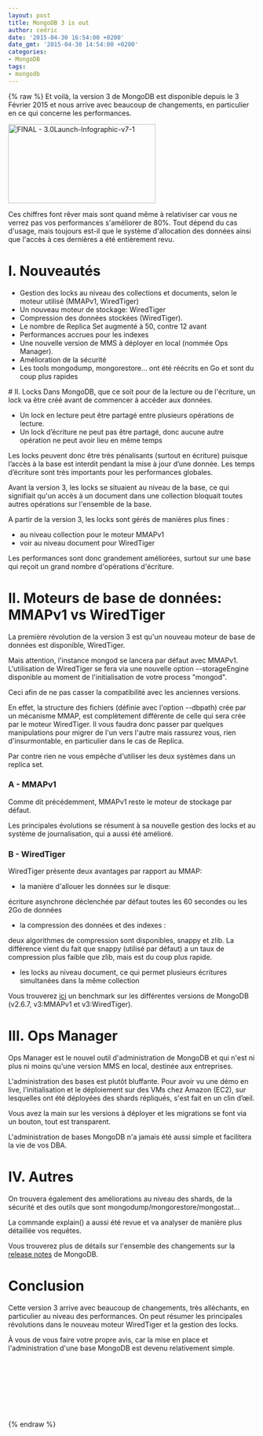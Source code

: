 ```yaml
---
layout: post
title: MongoDB 3 is out
author: cedric
date: '2015-04-30 16:54:00 +0200'
date_gmt: '2015-04-30 14:54:00 +0200'
categories:
- MongoDB
tags:
- mongodb
---
```

{% raw %}
Et voilà, la version 3 de MongoDB est disponible depuis le 3 Février 2015 et nous arrive avec beaucoup de changements, en particulier en ce qui concerne les performances.

<a href="http://blog.eleven-labs.com/wp-content/uploads/2015/04/FINAL-3.0Launch-Infographic-v7-1.jpg"><img class="aligncenter size-medium wp-image-1100" src="http://blog.eleven-labs.com/wp-content/uploads/2015/04/FINAL-3.0Launch-Infographic-v7-1-300x161.jpg" alt="FINAL - 3.0Launch-Infographic-v7-1" width="300" height="161" /></a>

Ces chiffres font rêver mais sont quand même à relativiser car vous ne verrez pas vos performances s'améliorer de 80%. Tout dépend du cas d'usage, mais toujours est-il que le système d'allocation des données ainsi que l'accès à ces dernières a été entièrement revu.

# I. Nouveautés
<ul>
<li>Gestion des locks au niveau des collections et documents, selon le moteur utilisé (MMAPv1, WiredTiger)</li>
<li>Un nouveau moteur de stockage: WiredTiger</li>
<li>Compression des données stockées (WiredTiger).</li>
<li>Le nombre de Replica Set augmenté à 50, contre 12 avant</li>
<li>Performances accrues pour les indexes</li>
<li>Une nouvelle version de MMS à déployer en local (nommée Ops Manager).</li>
<li>Amélioration de la sécurité</li>
<li>Les tools mongodump, mongorestore... ont été réécrits en Go et sont du coup plus rapides</li>
</ul>
# II. Locks
Dans MongoDB, que ce soit pour de la lecture ou de l'écriture, un lock va être créé avant de commencer à accéder aux données.

<ul>
<li>Un lock en lecture peut être partagé entre plusieurs opérations de lecture.</li>
<li>Un lock d’écriture ne peut pas être partagé, donc aucune autre opération ne peut avoir lieu en même temps</li>
</ul>
Les locks peuvent donc être très pénalisants (surtout en écriture) puisque l’accès à la base est interdit pendant la mise à jour d’une donnée. Les temps d’écriture sont très importants pour les performances globales.

Avant la version 3, les locks se situaient au niveau de la base, ce qui signifiait qu'un accès à un document dans une collection bloquait toutes autres opérations sur l'ensemble de la base.

A partir de la version 3, les locks sont gérés de manières plus fines :

<ul>
<li>au niveau collection pour le moteur MMAPv1</li>
<li>voir au niveau document pour WiredTiger</li>
</ul>
Les performances sont donc grandement améliorées, surtout sur une base qui reçoit un grand nombre d'opérations d'écriture.

# II. Moteurs de base de données: MMAPv1 vs WiredTiger
La première révolution de la version 3 est qu'un nouveau moteur de base de données est disponible, WiredTiger.

Mais attention, l'instance mongod se lancera par défaut avec MMAPv1. L'utilisation de WiredTiger se fera via une nouvelle option --storageEngine disponible au moment de l'initialisation de votre process "mongod".

Ceci afin de ne pas casser la compatibilité avec les anciennes versions.

En effet, la structure des fichiers (définie avec l'option --dbpath) crée par un mécanisme MMAP, est complètement différente de celle qui sera crée par le moteur WiredTiger. Il vous faudra donc passer par quelques manipulations pour migrer de l'un vers l'autre mais rassurez vous, rien d'insurmontable, en particulier dans le cas de Replica.

Par contre rien ne vous empêche d'utiliser les deux systèmes dans un replica set.

### A - MMAPv1
Comme dit précédemment, MMAPv1 reste le moteur de stockage par défaut.

Les principales évolutions se résument à sa nouvelle gestion des locks et au système de journalisation, qui a aussi été amélioré.

### B - WiredTiger
WiredTiger présente deux avantages par rapport au MMAP:

<ul>
<li>la manière d'allouer les données sur le disque:</li>
</ul>
écriture asynchrone déclenchée par défaut toutes les 60 secondes ou les 2Go de données

<ul>
<li>la compression des données et des indexes :</li>
</ul>
deux algorithmes de compression sont disponibles, snappy et zlib. La différence vient du fait que snappy (utilisé par défaut) a un taux de compression plus faible que zlib, mais est du coup plus rapide.

<ul>
<li>les locks au niveau document, ce qui permet plusieurs écritures simultanées dans la même collection</li>
</ul>
Vous trouverez <a href="http://blog.ippon.fr/2015/03/11/mongodb-v3-la-revolution-22/" target="_blank">ici</a> un benchmark sur les différentes versions de MongoDB (v2.6.7, v3:MMAPv1 et v3:WiredTiger).

# III. Ops Manager
Ops Manager est le nouvel outil d'administration de MongoDB et qui n'est ni plus ni moins qu'une version MMS en local, destinée aux entreprises.

L'administration des bases est plutôt bluffante. Pour avoir vu une démo en live, l'initialisation et le déploiement sur des VMs chez Amazon (EC2), sur lesquelles ont été déployées des shards répliqués, s'est fait en un clin d’œil.

Vous avez la main sur les versions à déployer et les migrations se font via un bouton, tout est transparent.

L'administration de bases MongoDB n'a jamais été aussi simple et facilitera la vie de vos DBA.

# IV. Autres
On trouvera également des améliorations au niveau des shards, de la sécurité et des outils que sont mongodump/mongorestore/mongostat...

La commande explain() a aussi été revue et va analyser de manière plus détaillée vos requêtes.

Vous trouverez plus de détails sur l'ensemble des changements sur la <a href="http://docs.mongodb.org/manual/release-notes/3.0/" target="_blank">release notes</a> de MongoDB.

# Conclusion
Cette version 3 arrive avec beaucoup de changements, très alléchants, en particulier au niveau des performances. On peut résumer les principales révolutions dans le nouveau moteur WiredTiger et la gestion des locks.

À vous de vous faire votre propre avis, car la mise en place et l'administration d'une base MongoDB est devenu relativement simple.

&nbsp;

&nbsp;

&nbsp;

&nbsp;

{% endraw %}
